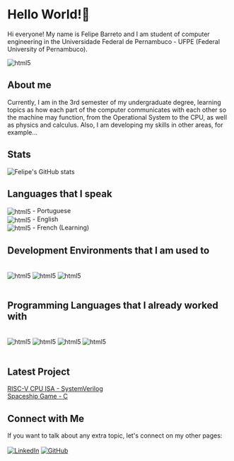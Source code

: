 # Hello World!👋
Hi everyone! My name is Felipe Barreto and I am student of computer engineering in the Universidade Federal de Pernambuco - UFPE (Federal University of Pernambuco).

<div style="display: inline_block">
<img align = "center" alt = "html5" src ="https://portal.cin.ufpe.br/wp-content/uploads/2020/07/Horizontal-Vermelho-Logotipo-CIn-UFPE.png">
<br/>

## About me
Currently, I am in the 3rd semester of my undergraduate degree, learning topics as how each part of the computer communicates with each other so the machine may function, from the Operational System to the CPU, as well as physics and calculus. Also, I am developing my skills in other areas, for example...

## Stats
![Felipe's GitHub stats](https://github-readme-stats.vercel.app/api?username=fmfbCIN&show_icons=true&theme=radical)
<link rel="import" href="bower_components/flag-icon/flag-icon.html">

## Languages that I speak
<div style="display: inline_block">
<img align = "center" alt = "html5" src ="https://cdn3.iconfinder.com/data/icons/142-mini-country-flags-16x16px/32/flag-portugal2x.png"> - Portuguese
<br/>
<img align = "center" alt = "html5" src ="https://cdn3.iconfinder.com/data/icons/142-mini-country-flags-16x16px/32/flag-united-kingdom2x.png"> - English
<br/>
<img align = "center" alt = "html5" src ="https://cdn3.iconfinder.com/data/icons/142-mini-country-flags-16x16px/32/flag-france2x.png"> - French (Learning)
<br/>

## Development Environments that I am used to
<div style="display: inline_block"><br/>
<img align = "center" alt = "html5" src ="https://img.shields.io/badge/Visual_Studio-5C2D91?style=for-the-badge&logo=visual%20studio&logoColor=white"
>
<img align = "center" alt = "html5" src ="https://img.shields.io/badge/Visual_Studio_Code-0078D4?style=for-the-badge&logo=visual%20studio%20code&logoColor=white">
<img align = "center" alt = "html5" src ="https://img.shields.io/badge/Notepad++-90E59A.svg?style=for-the-badge&logo=notepad%2B%2B&logoColor=black">
</div><br/>

## Programming Languages that I already worked with
<div style="display: inline_block"><br/>
<img align = "center" alt = "html5" src ="https://img.shields.io/badge/C-00599C?style=for-the-badge&logo=c&logoColor=white "
>
<img align = "center" alt = "html5" src ="https://img.shields.io/badge/C%2B%2B-00599C?style=for-the-badge&logo=c%2B%2B&logoColor=white">
<img align = "center" alt = "html5" src ="https://img.shields.io/badge/Python-14354C?style=for-the-badge&logo=python&logoColor=white"
>
<img align = "center" alt = "html5" src ="https://img.shields.io/badge/Node.js-43853D?style=for-the-badge&logo=node.js&logoColor=white">
</div><br/>

## Latest Project
[RISC-V CPU ISA - SystemVerilog](https://github.com/fmfbCIN/Projeto-RISC-V)<br/>
[Spaceship Game - C](https://github.com/fmfbCIN/Jogo_IP)<br/>

## Connect with Me
 If you want to talk about any extra topic, let's connect on my other pages:
</br></br>
[![LinkedIn](https://img.shields.io/badge/LinkedIn-0077B5?style=for-the-badge&logo=linkedin&logoColor=white)](https://www.linkedin.com/in/felipe-mateus-falc%C3%A3o-barreto-b94413286/)
[![GitHub](https://img.shields.io/badge/GitHub-100000?style=for-the-badge&logo=github&logoColor=white)](https://github.com/fmfbCIN)
